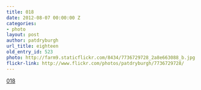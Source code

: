 ```yaml
---
title: 018
date: 2012-08-07 00:00:00 Z
categories:
- photo
layout: post
author: patdryburgh
url_title: eighteen
old_entry_id: 523
photo: http://farm9.staticflickr.com/8434/7736729728_2a8e663088_b.jpg
flickr-link: http://www.flickr.com/photos/patdryburgh/7736729728/
---
```


[018](http://www.flickr.com/photos/patdryburgh/7736729728/)
